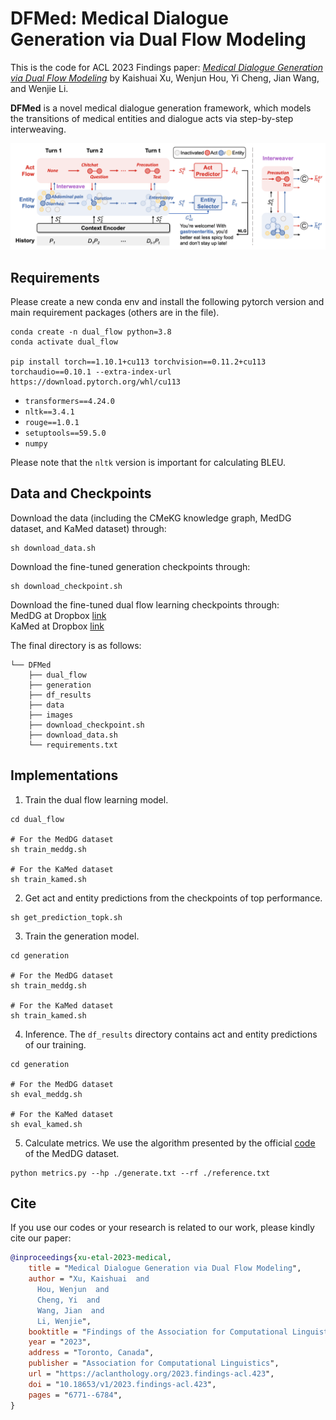 # DFMed: Medical Dialogue Generation via Dual Flow Modeling
This is the code for ACL 2023 Findings paper: [*Medical Dialogue Generation via Dual Flow Modeling*](https://arxiv.org/abs/2305.18109) by Kaishuai Xu, Wenjun Hou, Yi Cheng, Jian Wang, and Wenjie Li.

**DFMed** is a novel medical dialogue generation framework, which models the transitions of medical entities and dialogue acts via step-by-step interweaving.

![](images/framework.png)

## Requirements
Please create a new conda env and install the following pytorch version and main requirement packages (others are in the file). 
```
conda create -n dual_flow python=3.8
conda activate dual_flow

pip install torch==1.10.1+cu113 torchvision==0.11.2+cu113 torchaudio==0.10.1 --extra-index-url https://download.pytorch.org/whl/cu113
```
- `transformers==4.24.0`
- `nltk==3.4.1`
- `rouge==1.0.1`
- `setuptools==59.5.0`
- `numpy`

Please note that the `nltk` version is important for calculating BLEU.
## Data and Checkpoints
Download the data (including the CMeKG knowledge graph, MedDG dataset, and KaMed dataset) through:
```
sh download_data.sh
```
Download the fine-tuned generation checkpoints through:
```
sh download_checkpoint.sh
```
Download the fine-tuned dual flow learning checkpoints through: \
MedDG at Dropbox [link](https://www.dropbox.com/scl/fi/aol4jav6mjb25p2x1sekn/test_meddg.tar.gz?rlkey=6fbr2pz4gia8tmduzbibqlbqj&dl=0) \
KaMed at Dropbox [link](https://www.dropbox.com/scl/fi/m73ri6kit8u6xjc79ol8k/test_kamed.tar.gz?rlkey=p5rqv1okcqzl7jjvrm0m1zhee&dl=0)

The final directory is as follows:
```
└── DFMed
    ├── dual_flow
    ├── generation
    ├── df_results
    ├── data
    ├── images
    ├── download_checkpoint.sh
    ├── download_data.sh
    └── requirements.txt
```

## Implementations
1. Train the dual flow learning model.
```
cd dual_flow

# For the MedDG dataset
sh train_meddg.sh

# For the KaMed dataset
sh train_kamed.sh
```
2. Get act and entity predictions from the checkpoints of top performance.
```
sh get_prediction_topk.sh
```
3. Train the generation model.
```
cd generation

# For the MedDG dataset
sh train_meddg.sh

# For the KaMed dataset
sh train_kamed.sh
```
4. Inference. The `df_results` directory contains act and entity predictions of our training.
```
cd generation

# For the MedDG dataset
sh eval_meddg.sh

# For the KaMed dataset
sh eval_kamed.sh
```
5. Calculate metrics. We use the algorithm presented by the official [code](https://github.com/lwgkzl/MedDG/blob/master/MedDG/generation/CY_DataReadandMetric.py) of the MedDG dataset.
```
python metrics.py --hp ./generate.txt --rf ./reference.txt
```
## Cite
If you use our codes or your research is related to our work, please kindly cite our paper:
```bibtex
@inproceedings{xu-etal-2023-medical,
    title = "Medical Dialogue Generation via Dual Flow Modeling",
    author = "Xu, Kaishuai  and
      Hou, Wenjun  and
      Cheng, Yi  and
      Wang, Jian  and
      Li, Wenjie",
    booktitle = "Findings of the Association for Computational Linguistics: ACL 2023",
    year = "2023",
    address = "Toronto, Canada",
    publisher = "Association for Computational Linguistics",
    url = "https://aclanthology.org/2023.findings-acl.423",
    doi = "10.18653/v1/2023.findings-acl.423",
    pages = "6771--6784",
}
```